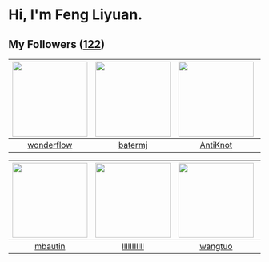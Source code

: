 # Hi, I'm Feng Liyuan.

## My Followers ([122](https://github.com/SunRunAway?tab=followers))

| <img src="https://avatars.githubusercontent.com/u/2173670?v=4" width="150" height="150" /> | <img src="https://avatars.githubusercontent.com/u/250445?v=4" width="150" height="150" /> | <img src="https://avatars.githubusercontent.com/u/14977542?v=4" width="150" height="150" /> | <img src="https://avatars.githubusercontent.com/u/42286315?v=4" width="150" height="150" /> |
| :----------------------------------------------------------------------------------------: | :---------------------------------------------------------------------------------------: | :-----------------------------------------------------------------------------------------: | :-----------------------------------------------------------------------------------------: |
|                         [wonderflow](https://github.com/wonderflow)                        |                           [batermj](https://github.com/batermj)                           |                           [AntiKnot](https://github.com/AntiKnot)                           |                         [wxning1107](https://github.com/wxning1107)                         |

| <img src="https://avatars.githubusercontent.com/u/552936?v=4" width="150" height="150" /> | <img src="https://avatars.githubusercontent.com/u/16208288?v=4" width="150" height="150" /> | <img src="https://avatars.githubusercontent.com/u/1171686?v=4" width="150" height="150" /> | <img src="https://avatars.githubusercontent.com/u/16526001?v=4" width="150" height="150" /> |
| :---------------------------------------------------------------------------------------: | :-----------------------------------------------------------------------------------------: | :----------------------------------------------------------------------------------------: | :-----------------------------------------------------------------------------------------: |
|                           [mbautin](https://github.com/mbautin)                           |                        [llllIIIllll](https://github.com/llllIIIllll)                        |                            [wangtuo](https://github.com/wangtuo)                           |                           [stuarthu](https://github.com/stuarthu)                           |